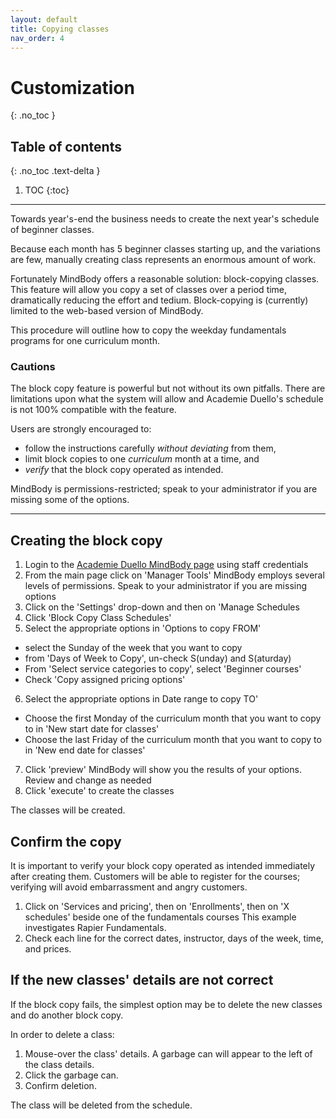 ```yaml
---
layout: default
title: Copying classes 
nav_order: 4
---
```


# Customization
{: .no_toc }

## Table of contents
{: .no_toc .text-delta }

1. TOC
{:toc}

---
Towards year's-end the business needs to create the next year's schedule of beginner classes.

Because each month has 5 beginner classes starting up, and the variations are few, manually creating class represents an enormous amount of work.

Fortunately MindBody offers a reasonable solution: block-copying classes. This feature will allow you copy a set of classes over a period time, dramatically reducing the effort and tedium.
Block-copying is (currently) limited to the web-based version of MindBody.

This procedure will outline how to copy the weekday fundamentals programs for one curriculum month.

### Cautions

The block copy feature is powerful but not without its own pitfalls. There are limitations upon what the system will allow and Academie Duello's schedule is not 100% compatible with the feature.

Users are strongly encouraged to:
- follow the instructions carefully _without deviating_ from them,
- limit block copies to one _curriculum_ month at a time, and
- _verify_ that the block copy operated as intended.

MindBody is permissions-restricted; speak to your administrator if you are missing some of the options.

---
## Creating the block copy

1. Login to the [Academie Duello MindBody page](https://clients.mindbodyonline.com/LoginLaunch?studioid=154406) using staff credentials
2. From the main page click on 'Manager Tools'
MindBody employs several levels of permissions. Speak to your administrator if you are missing options
3. Click on the 'Settings' drop-down and then on 'Manage Schedules
4. Click 'Block Copy Class Schedules'
5. Select the appropriate options in 'Options to copy FROM'
  - select the Sunday of the week that you want to copy
  - from 'Days of Week to Copy', un-check S(unday) and S(aturday)
  - From 'Select service categories to copy', select 'Beginner courses'
  - Check 'Copy assigned pricing options'
6. Select the appropriate options in Date range to copy TO'
  - Choose the first Monday of the curriculum month that you want to copy to in 'New start date for classes'
  - Choose the last Friday of the curriculum month that you want to copy to in 'New end date for classes'
 7. Click 'preview'
 MindBody will show you the results of your options. Review and change as needed
 8. Click 'execute' to create the classes
 
 The classes will be created.
 
 ## Confirm the copy
 
 It is important to verify your block copy operated as intended immediately after creating them.
 Customers will be able to register for the courses; verifying will avoid embarrassment and angry customers.

1. Click on 'Services and pricing', then on 'Enrollments', then on 'X schedules' beside one of the fundamentals courses
This example investigates Rapier Fundamentals.
2. Check each line for the correct dates, instructor, days of the week, time, and prices.

## If the new classes' details are not correct

If the block copy fails, the simplest option may be to delete the new classes and do another block copy.

In order to delete a class:
1. Mouse-over the class' details.
A garbage can will appear to the left of the class details.
2. Click the garbage can.
3. Confirm deletion.

The class will be deleted from the schedule.